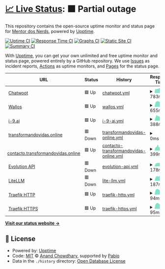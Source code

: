 # [📈 Live Status](https://mentordosnerds.github.io/upptime): <!--live status--> **🟧 Partial outage**

This repository contains the open-source uptime monitor and status page for [Mentor dos Nerds](https://mentordosnerds.com), powered by [Upptime](https://github.com/upptime/upptime).

[![Uptime CI](https://github.com/mentordosnerds/upptime/workflows/Uptime%20CI/badge.svg)](https://github.com/mentordosnerds/upptime/actions?query=workflow%3A%22Uptime+CI%22)
[![Response Time CI](https://github.com/mentordosnerds/upptime/workflows/Response%20Time%20CI/badge.svg)](https://github.com/mentordosnerds/upptime/actions?query=workflow%3A%22Response+Time+CI%22)
[![Graphs CI](https://github.com/mentordosnerds/upptime/workflows/Graphs%20CI/badge.svg)](https://github.com/mentordosnerds/upptime/actions?query=workflow%3A%22Graphs+CI%22)
[![Static Site CI](https://github.com/mentordosnerds/upptime/workflows/Static%20Site%20CI/badge.svg)](https://github.com/mentordosnerds/upptime/actions?query=workflow%3A%22Static+Site+CI%22)
[![Summary CI](https://github.com/mentordosnerds/upptime/workflows/Summary%20CI/badge.svg)](https://github.com/mentordosnerds/upptime/actions?query=workflow%3A%22Summary+CI%22)

With [Upptime](https://upptime.js.org), you can get your own unlimited and free uptime monitor and status page, powered entirely by a GitHub repository. We use [Issues](https://github.com/mentordosnerds/upptime/issues) as incident reports, [Actions](https://github.com/mentordosnerds/upptime/actions) as uptime monitors, and [Pages](https://mentordosnerds.github.io/upptime) for the status page.

<!--start: status pages-->
<!-- This summary is generated by Upptime (https://github.com/upptime/upptime) -->
<!-- Do not edit this manually, your changes will be overwritten -->
<!-- prettier-ignore -->
| URL | Status | History | Response Time | Uptime |
| --- | ------ | ------- | ------------- | ------ |
| <img alt="" src="https://icons.duckduckgo.com/ip3/messages.mentordosnerds.com.br.ico" height="13"> [Chatwoot](https://messages.mentordosnerds.com.br) | 🟩 Up | [chatwoot.yml](https://github.com/mentordosnerds/upptime/commits/HEAD/history/chatwoot.yml) | <details><summary><img alt="Response time graph" src="./graphs/chatwoot/response-time-week.png" height="20"> 783ms</summary><br><a href="https://mentordosnerds.github.io/upptime/history/chatwoot"><img alt="Response time 838" src="https://img.shields.io/endpoint?url=https%3A%2F%2Fraw.githubusercontent.com%2Fmentordosnerds%2Fupptime%2FHEAD%2Fapi%2Fchatwoot%2Fresponse-time.json"></a><br><a href="https://mentordosnerds.github.io/upptime/history/chatwoot"><img alt="24-hour response time 769" src="https://img.shields.io/endpoint?url=https%3A%2F%2Fraw.githubusercontent.com%2Fmentordosnerds%2Fupptime%2FHEAD%2Fapi%2Fchatwoot%2Fresponse-time-day.json"></a><br><a href="https://mentordosnerds.github.io/upptime/history/chatwoot"><img alt="7-day response time 783" src="https://img.shields.io/endpoint?url=https%3A%2F%2Fraw.githubusercontent.com%2Fmentordosnerds%2Fupptime%2FHEAD%2Fapi%2Fchatwoot%2Fresponse-time-week.json"></a><br><a href="https://mentordosnerds.github.io/upptime/history/chatwoot"><img alt="30-day response time 838" src="https://img.shields.io/endpoint?url=https%3A%2F%2Fraw.githubusercontent.com%2Fmentordosnerds%2Fupptime%2FHEAD%2Fapi%2Fchatwoot%2Fresponse-time-month.json"></a><br><a href="https://mentordosnerds.github.io/upptime/history/chatwoot"><img alt="1-year response time 838" src="https://img.shields.io/endpoint?url=https%3A%2F%2Fraw.githubusercontent.com%2Fmentordosnerds%2Fupptime%2FHEAD%2Fapi%2Fchatwoot%2Fresponse-time-year.json"></a></details> | <details><summary><a href="https://mentordosnerds.github.io/upptime/history/chatwoot">89.06%</a></summary><a href="https://mentordosnerds.github.io/upptime/history/chatwoot"><img alt="All-time uptime 90.71%" src="https://img.shields.io/endpoint?url=https%3A%2F%2Fraw.githubusercontent.com%2Fmentordosnerds%2Fupptime%2FHEAD%2Fapi%2Fchatwoot%2Fuptime.json"></a><br><a href="https://mentordosnerds.github.io/upptime/history/chatwoot"><img alt="24-hour uptime 100.00%" src="https://img.shields.io/endpoint?url=https%3A%2F%2Fraw.githubusercontent.com%2Fmentordosnerds%2Fupptime%2FHEAD%2Fapi%2Fchatwoot%2Fuptime-day.json"></a><br><a href="https://mentordosnerds.github.io/upptime/history/chatwoot"><img alt="7-day uptime 89.06%" src="https://img.shields.io/endpoint?url=https%3A%2F%2Fraw.githubusercontent.com%2Fmentordosnerds%2Fupptime%2FHEAD%2Fapi%2Fchatwoot%2Fuptime-week.json"></a><br><a href="https://mentordosnerds.github.io/upptime/history/chatwoot"><img alt="30-day uptime 90.71%" src="https://img.shields.io/endpoint?url=https%3A%2F%2Fraw.githubusercontent.com%2Fmentordosnerds%2Fupptime%2FHEAD%2Fapi%2Fchatwoot%2Fuptime-month.json"></a><br><a href="https://mentordosnerds.github.io/upptime/history/chatwoot"><img alt="1-year uptime 90.71%" src="https://img.shields.io/endpoint?url=https%3A%2F%2Fraw.githubusercontent.com%2Fmentordosnerds%2Fupptime%2FHEAD%2Fapi%2Fchatwoot%2Fuptime-year.json"></a></details>
| <img alt="" src="https://icons.duckduckgo.com/ip3/subscriptions.mentordosnerds.com.br.ico" height="13"> [Wallos](https://subscriptions.mentordosnerds.com.br) | 🟩 Up | [wallos.yml](https://github.com/mentordosnerds/upptime/commits/HEAD/history/wallos.yml) | <details><summary><img alt="Response time graph" src="./graphs/wallos/response-time-week.png" height="20"> 655ms</summary><br><a href="https://mentordosnerds.github.io/upptime/history/wallos"><img alt="Response time 877" src="https://img.shields.io/endpoint?url=https%3A%2F%2Fraw.githubusercontent.com%2Fmentordosnerds%2Fupptime%2FHEAD%2Fapi%2Fwallos%2Fresponse-time.json"></a><br><a href="https://mentordosnerds.github.io/upptime/history/wallos"><img alt="24-hour response time 620" src="https://img.shields.io/endpoint?url=https%3A%2F%2Fraw.githubusercontent.com%2Fmentordosnerds%2Fupptime%2FHEAD%2Fapi%2Fwallos%2Fresponse-time-day.json"></a><br><a href="https://mentordosnerds.github.io/upptime/history/wallos"><img alt="7-day response time 655" src="https://img.shields.io/endpoint?url=https%3A%2F%2Fraw.githubusercontent.com%2Fmentordosnerds%2Fupptime%2FHEAD%2Fapi%2Fwallos%2Fresponse-time-week.json"></a><br><a href="https://mentordosnerds.github.io/upptime/history/wallos"><img alt="30-day response time 877" src="https://img.shields.io/endpoint?url=https%3A%2F%2Fraw.githubusercontent.com%2Fmentordosnerds%2Fupptime%2FHEAD%2Fapi%2Fwallos%2Fresponse-time-month.json"></a><br><a href="https://mentordosnerds.github.io/upptime/history/wallos"><img alt="1-year response time 877" src="https://img.shields.io/endpoint?url=https%3A%2F%2Fraw.githubusercontent.com%2Fmentordosnerds%2Fupptime%2FHEAD%2Fapi%2Fwallos%2Fresponse-time-year.json"></a></details> | <details><summary><a href="https://mentordosnerds.github.io/upptime/history/wallos">99.79%</a></summary><a href="https://mentordosnerds.github.io/upptime/history/wallos"><img alt="All-time uptime 99.94%" src="https://img.shields.io/endpoint?url=https%3A%2F%2Fraw.githubusercontent.com%2Fmentordosnerds%2Fupptime%2FHEAD%2Fapi%2Fwallos%2Fuptime.json"></a><br><a href="https://mentordosnerds.github.io/upptime/history/wallos"><img alt="24-hour uptime 100.00%" src="https://img.shields.io/endpoint?url=https%3A%2F%2Fraw.githubusercontent.com%2Fmentordosnerds%2Fupptime%2FHEAD%2Fapi%2Fwallos%2Fuptime-day.json"></a><br><a href="https://mentordosnerds.github.io/upptime/history/wallos"><img alt="7-day uptime 99.79%" src="https://img.shields.io/endpoint?url=https%3A%2F%2Fraw.githubusercontent.com%2Fmentordosnerds%2Fupptime%2FHEAD%2Fapi%2Fwallos%2Fuptime-week.json"></a><br><a href="https://mentordosnerds.github.io/upptime/history/wallos"><img alt="30-day uptime 99.94%" src="https://img.shields.io/endpoint?url=https%3A%2F%2Fraw.githubusercontent.com%2Fmentordosnerds%2Fupptime%2FHEAD%2Fapi%2Fwallos%2Fuptime-month.json"></a><br><a href="https://mentordosnerds.github.io/upptime/history/wallos"><img alt="1-year uptime 99.94%" src="https://img.shields.io/endpoint?url=https%3A%2F%2Fraw.githubusercontent.com%2Fmentordosnerds%2Fupptime%2FHEAD%2Fapi%2Fwallos%2Fuptime-year.json"></a></details>
| <img alt="" src="https://icons.duckduckgo.com/ip3/i-9.ai.ico" height="13"> [i-9.ai](https://i-9.ai) | 🟩 Up | [i-9-ai.yml](https://github.com/mentordosnerds/upptime/commits/HEAD/history/i-9-ai.yml) | <details><summary><img alt="Response time graph" src="./graphs/i-9-ai/response-time-week.png" height="20"> 388ms</summary><br><a href="https://mentordosnerds.github.io/upptime/history/i-9-ai"><img alt="Response time 571" src="https://img.shields.io/endpoint?url=https%3A%2F%2Fraw.githubusercontent.com%2Fmentordosnerds%2Fupptime%2FHEAD%2Fapi%2Fi-9-ai%2Fresponse-time.json"></a><br><a href="https://mentordosnerds.github.io/upptime/history/i-9-ai"><img alt="24-hour response time 356" src="https://img.shields.io/endpoint?url=https%3A%2F%2Fraw.githubusercontent.com%2Fmentordosnerds%2Fupptime%2FHEAD%2Fapi%2Fi-9-ai%2Fresponse-time-day.json"></a><br><a href="https://mentordosnerds.github.io/upptime/history/i-9-ai"><img alt="7-day response time 388" src="https://img.shields.io/endpoint?url=https%3A%2F%2Fraw.githubusercontent.com%2Fmentordosnerds%2Fupptime%2FHEAD%2Fapi%2Fi-9-ai%2Fresponse-time-week.json"></a><br><a href="https://mentordosnerds.github.io/upptime/history/i-9-ai"><img alt="30-day response time 571" src="https://img.shields.io/endpoint?url=https%3A%2F%2Fraw.githubusercontent.com%2Fmentordosnerds%2Fupptime%2FHEAD%2Fapi%2Fi-9-ai%2Fresponse-time-month.json"></a><br><a href="https://mentordosnerds.github.io/upptime/history/i-9-ai"><img alt="1-year response time 571" src="https://img.shields.io/endpoint?url=https%3A%2F%2Fraw.githubusercontent.com%2Fmentordosnerds%2Fupptime%2FHEAD%2Fapi%2Fi-9-ai%2Fresponse-time-year.json"></a></details> | <details><summary><a href="https://mentordosnerds.github.io/upptime/history/i-9-ai">99.79%</a></summary><a href="https://mentordosnerds.github.io/upptime/history/i-9-ai"><img alt="All-time uptime 99.94%" src="https://img.shields.io/endpoint?url=https%3A%2F%2Fraw.githubusercontent.com%2Fmentordosnerds%2Fupptime%2FHEAD%2Fapi%2Fi-9-ai%2Fuptime.json"></a><br><a href="https://mentordosnerds.github.io/upptime/history/i-9-ai"><img alt="24-hour uptime 100.00%" src="https://img.shields.io/endpoint?url=https%3A%2F%2Fraw.githubusercontent.com%2Fmentordosnerds%2Fupptime%2FHEAD%2Fapi%2Fi-9-ai%2Fuptime-day.json"></a><br><a href="https://mentordosnerds.github.io/upptime/history/i-9-ai"><img alt="7-day uptime 99.79%" src="https://img.shields.io/endpoint?url=https%3A%2F%2Fraw.githubusercontent.com%2Fmentordosnerds%2Fupptime%2FHEAD%2Fapi%2Fi-9-ai%2Fuptime-week.json"></a><br><a href="https://mentordosnerds.github.io/upptime/history/i-9-ai"><img alt="30-day uptime 99.94%" src="https://img.shields.io/endpoint?url=https%3A%2F%2Fraw.githubusercontent.com%2Fmentordosnerds%2Fupptime%2FHEAD%2Fapi%2Fi-9-ai%2Fuptime-month.json"></a><br><a href="https://mentordosnerds.github.io/upptime/history/i-9-ai"><img alt="1-year uptime 99.94%" src="https://img.shields.io/endpoint?url=https%3A%2F%2Fraw.githubusercontent.com%2Fmentordosnerds%2Fupptime%2FHEAD%2Fapi%2Fi-9-ai%2Fuptime-year.json"></a></details>
| <img alt="" src="https://icons.duckduckgo.com/ip3/transformandovidas.online.ico" height="13"> [transformandovidas.online](https://transformandovidas.online) | 🟥 Down | [transformandovidas-online.yml](https://github.com/mentordosnerds/upptime/commits/HEAD/history/transformandovidas-online.yml) | <details><summary><img alt="Response time graph" src="./graphs/transformandovidas-online/response-time-week.png" height="20"> 0ms</summary><br><a href="https://mentordosnerds.github.io/upptime/history/transformandovidas-online"><img alt="Response time 623" src="https://img.shields.io/endpoint?url=https%3A%2F%2Fraw.githubusercontent.com%2Fmentordosnerds%2Fupptime%2FHEAD%2Fapi%2Ftransformandovidas-online%2Fresponse-time.json"></a><br><a href="https://mentordosnerds.github.io/upptime/history/transformandovidas-online"><img alt="24-hour response time 0" src="https://img.shields.io/endpoint?url=https%3A%2F%2Fraw.githubusercontent.com%2Fmentordosnerds%2Fupptime%2FHEAD%2Fapi%2Ftransformandovidas-online%2Fresponse-time-day.json"></a><br><a href="https://mentordosnerds.github.io/upptime/history/transformandovidas-online"><img alt="7-day response time 0" src="https://img.shields.io/endpoint?url=https%3A%2F%2Fraw.githubusercontent.com%2Fmentordosnerds%2Fupptime%2FHEAD%2Fapi%2Ftransformandovidas-online%2Fresponse-time-week.json"></a><br><a href="https://mentordosnerds.github.io/upptime/history/transformandovidas-online"><img alt="30-day response time 623" src="https://img.shields.io/endpoint?url=https%3A%2F%2Fraw.githubusercontent.com%2Fmentordosnerds%2Fupptime%2FHEAD%2Fapi%2Ftransformandovidas-online%2Fresponse-time-month.json"></a><br><a href="https://mentordosnerds.github.io/upptime/history/transformandovidas-online"><img alt="1-year response time 623" src="https://img.shields.io/endpoint?url=https%3A%2F%2Fraw.githubusercontent.com%2Fmentordosnerds%2Fupptime%2FHEAD%2Fapi%2Ftransformandovidas-online%2Fresponse-time-year.json"></a></details> | <details><summary><a href="https://mentordosnerds.github.io/upptime/history/transformandovidas-online">0.00%</a></summary><a href="https://mentordosnerds.github.io/upptime/history/transformandovidas-online"><img alt="All-time uptime 34.43%" src="https://img.shields.io/endpoint?url=https%3A%2F%2Fraw.githubusercontent.com%2Fmentordosnerds%2Fupptime%2FHEAD%2Fapi%2Ftransformandovidas-online%2Fuptime.json"></a><br><a href="https://mentordosnerds.github.io/upptime/history/transformandovidas-online"><img alt="24-hour uptime 0.00%" src="https://img.shields.io/endpoint?url=https%3A%2F%2Fraw.githubusercontent.com%2Fmentordosnerds%2Fupptime%2FHEAD%2Fapi%2Ftransformandovidas-online%2Fuptime-day.json"></a><br><a href="https://mentordosnerds.github.io/upptime/history/transformandovidas-online"><img alt="7-day uptime 0.00%" src="https://img.shields.io/endpoint?url=https%3A%2F%2Fraw.githubusercontent.com%2Fmentordosnerds%2Fupptime%2FHEAD%2Fapi%2Ftransformandovidas-online%2Fuptime-week.json"></a><br><a href="https://mentordosnerds.github.io/upptime/history/transformandovidas-online"><img alt="30-day uptime 34.43%" src="https://img.shields.io/endpoint?url=https%3A%2F%2Fraw.githubusercontent.com%2Fmentordosnerds%2Fupptime%2FHEAD%2Fapi%2Ftransformandovidas-online%2Fuptime-month.json"></a><br><a href="https://mentordosnerds.github.io/upptime/history/transformandovidas-online"><img alt="1-year uptime 34.43%" src="https://img.shields.io/endpoint?url=https%3A%2F%2Fraw.githubusercontent.com%2Fmentordosnerds%2Fupptime%2FHEAD%2Fapi%2Ftransformandovidas-online%2Fuptime-year.json"></a></details>
| <img alt="" src="https://icons.duckduckgo.com/ip3/contacto.transformandovidas.online.ico" height="13"> [contacto.transformandovidas.online](https://contacto.transformandovidas.online) | 🟩 Up | [contacto-transformandovidas-online.yml](https://github.com/mentordosnerds/upptime/commits/HEAD/history/contacto-transformandovidas-online.yml) | <details><summary><img alt="Response time graph" src="./graphs/contacto-transformandovidas-online/response-time-week.png" height="20"> 399ms</summary><br><a href="https://mentordosnerds.github.io/upptime/history/contacto-transformandovidas-online"><img alt="Response time 542" src="https://img.shields.io/endpoint?url=https%3A%2F%2Fraw.githubusercontent.com%2Fmentordosnerds%2Fupptime%2FHEAD%2Fapi%2Fcontacto-transformandovidas-online%2Fresponse-time.json"></a><br><a href="https://mentordosnerds.github.io/upptime/history/contacto-transformandovidas-online"><img alt="24-hour response time 407" src="https://img.shields.io/endpoint?url=https%3A%2F%2Fraw.githubusercontent.com%2Fmentordosnerds%2Fupptime%2FHEAD%2Fapi%2Fcontacto-transformandovidas-online%2Fresponse-time-day.json"></a><br><a href="https://mentordosnerds.github.io/upptime/history/contacto-transformandovidas-online"><img alt="7-day response time 399" src="https://img.shields.io/endpoint?url=https%3A%2F%2Fraw.githubusercontent.com%2Fmentordosnerds%2Fupptime%2FHEAD%2Fapi%2Fcontacto-transformandovidas-online%2Fresponse-time-week.json"></a><br><a href="https://mentordosnerds.github.io/upptime/history/contacto-transformandovidas-online"><img alt="30-day response time 542" src="https://img.shields.io/endpoint?url=https%3A%2F%2Fraw.githubusercontent.com%2Fmentordosnerds%2Fupptime%2FHEAD%2Fapi%2Fcontacto-transformandovidas-online%2Fresponse-time-month.json"></a><br><a href="https://mentordosnerds.github.io/upptime/history/contacto-transformandovidas-online"><img alt="1-year response time 542" src="https://img.shields.io/endpoint?url=https%3A%2F%2Fraw.githubusercontent.com%2Fmentordosnerds%2Fupptime%2FHEAD%2Fapi%2Fcontacto-transformandovidas-online%2Fresponse-time-year.json"></a></details> | <details><summary><a href="https://mentordosnerds.github.io/upptime/history/contacto-transformandovidas-online">99.79%</a></summary><a href="https://mentordosnerds.github.io/upptime/history/contacto-transformandovidas-online"><img alt="All-time uptime 99.94%" src="https://img.shields.io/endpoint?url=https%3A%2F%2Fraw.githubusercontent.com%2Fmentordosnerds%2Fupptime%2FHEAD%2Fapi%2Fcontacto-transformandovidas-online%2Fuptime.json"></a><br><a href="https://mentordosnerds.github.io/upptime/history/contacto-transformandovidas-online"><img alt="24-hour uptime 100.00%" src="https://img.shields.io/endpoint?url=https%3A%2F%2Fraw.githubusercontent.com%2Fmentordosnerds%2Fupptime%2FHEAD%2Fapi%2Fcontacto-transformandovidas-online%2Fuptime-day.json"></a><br><a href="https://mentordosnerds.github.io/upptime/history/contacto-transformandovidas-online"><img alt="7-day uptime 99.79%" src="https://img.shields.io/endpoint?url=https%3A%2F%2Fraw.githubusercontent.com%2Fmentordosnerds%2Fupptime%2FHEAD%2Fapi%2Fcontacto-transformandovidas-online%2Fuptime-week.json"></a><br><a href="https://mentordosnerds.github.io/upptime/history/contacto-transformandovidas-online"><img alt="30-day uptime 99.94%" src="https://img.shields.io/endpoint?url=https%3A%2F%2Fraw.githubusercontent.com%2Fmentordosnerds%2Fupptime%2FHEAD%2Fapi%2Fcontacto-transformandovidas-online%2Fuptime-month.json"></a><br><a href="https://mentordosnerds.github.io/upptime/history/contacto-transformandovidas-online"><img alt="1-year uptime 99.94%" src="https://img.shields.io/endpoint?url=https%3A%2F%2Fraw.githubusercontent.com%2Fmentordosnerds%2Fupptime%2FHEAD%2Fapi%2Fcontacto-transformandovidas-online%2Fuptime-year.json"></a></details>
| <img alt="" src="https://icons.duckduckgo.com/ip3/whatsapp.mentordosnerds.com.br.ico" height="13"> [Evolution API](https://whatsapp.mentordosnerds.com.br) | 🟥 Down | [evolution-api.yml](https://github.com/mentordosnerds/upptime/commits/HEAD/history/evolution-api.yml) | <details><summary><img alt="Response time graph" src="./graphs/evolution-api/response-time-week.png" height="20"> 178ms</summary><br><a href="https://mentordosnerds.github.io/upptime/history/evolution-api"><img alt="Response time 206" src="https://img.shields.io/endpoint?url=https%3A%2F%2Fraw.githubusercontent.com%2Fmentordosnerds%2Fupptime%2FHEAD%2Fapi%2Fevolution-api%2Fresponse-time.json"></a><br><a href="https://mentordosnerds.github.io/upptime/history/evolution-api"><img alt="24-hour response time 79" src="https://img.shields.io/endpoint?url=https%3A%2F%2Fraw.githubusercontent.com%2Fmentordosnerds%2Fupptime%2FHEAD%2Fapi%2Fevolution-api%2Fresponse-time-day.json"></a><br><a href="https://mentordosnerds.github.io/upptime/history/evolution-api"><img alt="7-day response time 178" src="https://img.shields.io/endpoint?url=https%3A%2F%2Fraw.githubusercontent.com%2Fmentordosnerds%2Fupptime%2FHEAD%2Fapi%2Fevolution-api%2Fresponse-time-week.json"></a><br><a href="https://mentordosnerds.github.io/upptime/history/evolution-api"><img alt="30-day response time 206" src="https://img.shields.io/endpoint?url=https%3A%2F%2Fraw.githubusercontent.com%2Fmentordosnerds%2Fupptime%2FHEAD%2Fapi%2Fevolution-api%2Fresponse-time-month.json"></a><br><a href="https://mentordosnerds.github.io/upptime/history/evolution-api"><img alt="1-year response time 206" src="https://img.shields.io/endpoint?url=https%3A%2F%2Fraw.githubusercontent.com%2Fmentordosnerds%2Fupptime%2FHEAD%2Fapi%2Fevolution-api%2Fresponse-time-year.json"></a></details> | <details><summary><a href="https://mentordosnerds.github.io/upptime/history/evolution-api">100.00%</a></summary><a href="https://mentordosnerds.github.io/upptime/history/evolution-api"><img alt="All-time uptime 100.00%" src="https://img.shields.io/endpoint?url=https%3A%2F%2Fraw.githubusercontent.com%2Fmentordosnerds%2Fupptime%2FHEAD%2Fapi%2Fevolution-api%2Fuptime.json"></a><br><a href="https://mentordosnerds.github.io/upptime/history/evolution-api"><img alt="24-hour uptime 100.00%" src="https://img.shields.io/endpoint?url=https%3A%2F%2Fraw.githubusercontent.com%2Fmentordosnerds%2Fupptime%2FHEAD%2Fapi%2Fevolution-api%2Fuptime-day.json"></a><br><a href="https://mentordosnerds.github.io/upptime/history/evolution-api"><img alt="7-day uptime 100.00%" src="https://img.shields.io/endpoint?url=https%3A%2F%2Fraw.githubusercontent.com%2Fmentordosnerds%2Fupptime%2FHEAD%2Fapi%2Fevolution-api%2Fuptime-week.json"></a><br><a href="https://mentordosnerds.github.io/upptime/history/evolution-api"><img alt="30-day uptime 100.00%" src="https://img.shields.io/endpoint?url=https%3A%2F%2Fraw.githubusercontent.com%2Fmentordosnerds%2Fupptime%2FHEAD%2Fapi%2Fevolution-api%2Fuptime-month.json"></a><br><a href="https://mentordosnerds.github.io/upptime/history/evolution-api"><img alt="1-year uptime 100.00%" src="https://img.shields.io/endpoint?url=https%3A%2F%2Fraw.githubusercontent.com%2Fmentordosnerds%2Fupptime%2FHEAD%2Fapi%2Fevolution-api%2Fuptime-year.json"></a></details>
| <img alt="" src="https://icons.duckduckgo.com/ip3/openapi.mentordosnerds.com.br.ico" height="13"> [LiteLLM](https://openapi.mentordosnerds.com.br) | 🟥 Down | [lite-llm.yml](https://github.com/mentordosnerds/upptime/commits/HEAD/history/lite-llm.yml) | <details><summary><img alt="Response time graph" src="./graphs/lite-llm/response-time-week.png" height="20"> 187ms</summary><br><a href="https://mentordosnerds.github.io/upptime/history/lite-llm"><img alt="Response time 209" src="https://img.shields.io/endpoint?url=https%3A%2F%2Fraw.githubusercontent.com%2Fmentordosnerds%2Fupptime%2FHEAD%2Fapi%2Flite-llm%2Fresponse-time.json"></a><br><a href="https://mentordosnerds.github.io/upptime/history/lite-llm"><img alt="24-hour response time 233" src="https://img.shields.io/endpoint?url=https%3A%2F%2Fraw.githubusercontent.com%2Fmentordosnerds%2Fupptime%2FHEAD%2Fapi%2Flite-llm%2Fresponse-time-day.json"></a><br><a href="https://mentordosnerds.github.io/upptime/history/lite-llm"><img alt="7-day response time 187" src="https://img.shields.io/endpoint?url=https%3A%2F%2Fraw.githubusercontent.com%2Fmentordosnerds%2Fupptime%2FHEAD%2Fapi%2Flite-llm%2Fresponse-time-week.json"></a><br><a href="https://mentordosnerds.github.io/upptime/history/lite-llm"><img alt="30-day response time 209" src="https://img.shields.io/endpoint?url=https%3A%2F%2Fraw.githubusercontent.com%2Fmentordosnerds%2Fupptime%2FHEAD%2Fapi%2Flite-llm%2Fresponse-time-month.json"></a><br><a href="https://mentordosnerds.github.io/upptime/history/lite-llm"><img alt="1-year response time 209" src="https://img.shields.io/endpoint?url=https%3A%2F%2Fraw.githubusercontent.com%2Fmentordosnerds%2Fupptime%2FHEAD%2Fapi%2Flite-llm%2Fresponse-time-year.json"></a></details> | <details><summary><a href="https://mentordosnerds.github.io/upptime/history/lite-llm">100.00%</a></summary><a href="https://mentordosnerds.github.io/upptime/history/lite-llm"><img alt="All-time uptime 100.00%" src="https://img.shields.io/endpoint?url=https%3A%2F%2Fraw.githubusercontent.com%2Fmentordosnerds%2Fupptime%2FHEAD%2Fapi%2Flite-llm%2Fuptime.json"></a><br><a href="https://mentordosnerds.github.io/upptime/history/lite-llm"><img alt="24-hour uptime 100.00%" src="https://img.shields.io/endpoint?url=https%3A%2F%2Fraw.githubusercontent.com%2Fmentordosnerds%2Fupptime%2FHEAD%2Fapi%2Flite-llm%2Fuptime-day.json"></a><br><a href="https://mentordosnerds.github.io/upptime/history/lite-llm"><img alt="7-day uptime 100.00%" src="https://img.shields.io/endpoint?url=https%3A%2F%2Fraw.githubusercontent.com%2Fmentordosnerds%2Fupptime%2FHEAD%2Fapi%2Flite-llm%2Fuptime-week.json"></a><br><a href="https://mentordosnerds.github.io/upptime/history/lite-llm"><img alt="30-day uptime 100.00%" src="https://img.shields.io/endpoint?url=https%3A%2F%2Fraw.githubusercontent.com%2Fmentordosnerds%2Fupptime%2FHEAD%2Fapi%2Flite-llm%2Fuptime-month.json"></a><br><a href="https://mentordosnerds.github.io/upptime/history/lite-llm"><img alt="1-year uptime 100.00%" src="https://img.shields.io/endpoint?url=https%3A%2F%2Fraw.githubusercontent.com%2Fmentordosnerds%2Fupptime%2FHEAD%2Fapi%2Flite-llm%2Fuptime-year.json"></a></details>
| <img alt="" src="https://icons.duckduckgo.com/ip3/null.ico" height="13"> [Traefik HTTP](mentordosnerds.com.br) | 🟩 Up | [traefik-http.yml](https://github.com/mentordosnerds/upptime/commits/HEAD/history/traefik-http.yml) | <details><summary><img alt="Response time graph" src="./graphs/traefik-http/response-time-week.png" height="20"> 94ms</summary><br><a href="https://mentordosnerds.github.io/upptime/history/traefik-http"><img alt="Response time 110" src="https://img.shields.io/endpoint?url=https%3A%2F%2Fraw.githubusercontent.com%2Fmentordosnerds%2Fupptime%2FHEAD%2Fapi%2Ftraefik-http%2Fresponse-time.json"></a><br><a href="https://mentordosnerds.github.io/upptime/history/traefik-http"><img alt="24-hour response time 92" src="https://img.shields.io/endpoint?url=https%3A%2F%2Fraw.githubusercontent.com%2Fmentordosnerds%2Fupptime%2FHEAD%2Fapi%2Ftraefik-http%2Fresponse-time-day.json"></a><br><a href="https://mentordosnerds.github.io/upptime/history/traefik-http"><img alt="7-day response time 94" src="https://img.shields.io/endpoint?url=https%3A%2F%2Fraw.githubusercontent.com%2Fmentordosnerds%2Fupptime%2FHEAD%2Fapi%2Ftraefik-http%2Fresponse-time-week.json"></a><br><a href="https://mentordosnerds.github.io/upptime/history/traefik-http"><img alt="30-day response time 110" src="https://img.shields.io/endpoint?url=https%3A%2F%2Fraw.githubusercontent.com%2Fmentordosnerds%2Fupptime%2FHEAD%2Fapi%2Ftraefik-http%2Fresponse-time-month.json"></a><br><a href="https://mentordosnerds.github.io/upptime/history/traefik-http"><img alt="1-year response time 110" src="https://img.shields.io/endpoint?url=https%3A%2F%2Fraw.githubusercontent.com%2Fmentordosnerds%2Fupptime%2FHEAD%2Fapi%2Ftraefik-http%2Fresponse-time-year.json"></a></details> | <details><summary><a href="https://mentordosnerds.github.io/upptime/history/traefik-http">99.79%</a></summary><a href="https://mentordosnerds.github.io/upptime/history/traefik-http"><img alt="All-time uptime 99.94%" src="https://img.shields.io/endpoint?url=https%3A%2F%2Fraw.githubusercontent.com%2Fmentordosnerds%2Fupptime%2FHEAD%2Fapi%2Ftraefik-http%2Fuptime.json"></a><br><a href="https://mentordosnerds.github.io/upptime/history/traefik-http"><img alt="24-hour uptime 100.00%" src="https://img.shields.io/endpoint?url=https%3A%2F%2Fraw.githubusercontent.com%2Fmentordosnerds%2Fupptime%2FHEAD%2Fapi%2Ftraefik-http%2Fuptime-day.json"></a><br><a href="https://mentordosnerds.github.io/upptime/history/traefik-http"><img alt="7-day uptime 99.79%" src="https://img.shields.io/endpoint?url=https%3A%2F%2Fraw.githubusercontent.com%2Fmentordosnerds%2Fupptime%2FHEAD%2Fapi%2Ftraefik-http%2Fuptime-week.json"></a><br><a href="https://mentordosnerds.github.io/upptime/history/traefik-http"><img alt="30-day uptime 99.94%" src="https://img.shields.io/endpoint?url=https%3A%2F%2Fraw.githubusercontent.com%2Fmentordosnerds%2Fupptime%2FHEAD%2Fapi%2Ftraefik-http%2Fuptime-month.json"></a><br><a href="https://mentordosnerds.github.io/upptime/history/traefik-http"><img alt="1-year uptime 99.94%" src="https://img.shields.io/endpoint?url=https%3A%2F%2Fraw.githubusercontent.com%2Fmentordosnerds%2Fupptime%2FHEAD%2Fapi%2Ftraefik-http%2Fuptime-year.json"></a></details>
| <img alt="" src="https://icons.duckduckgo.com/ip3/null.ico" height="13"> [Traefik HTTPS](mentordosnerds.com.br) | 🟩 Up | [traefik-https.yml](https://github.com/mentordosnerds/upptime/commits/HEAD/history/traefik-https.yml) | <details><summary><img alt="Response time graph" src="./graphs/traefik-https/response-time-week.png" height="20"> 95ms</summary><br><a href="https://mentordosnerds.github.io/upptime/history/traefik-https"><img alt="Response time 111" src="https://img.shields.io/endpoint?url=https%3A%2F%2Fraw.githubusercontent.com%2Fmentordosnerds%2Fupptime%2FHEAD%2Fapi%2Ftraefik-https%2Fresponse-time.json"></a><br><a href="https://mentordosnerds.github.io/upptime/history/traefik-https"><img alt="24-hour response time 91" src="https://img.shields.io/endpoint?url=https%3A%2F%2Fraw.githubusercontent.com%2Fmentordosnerds%2Fupptime%2FHEAD%2Fapi%2Ftraefik-https%2Fresponse-time-day.json"></a><br><a href="https://mentordosnerds.github.io/upptime/history/traefik-https"><img alt="7-day response time 95" src="https://img.shields.io/endpoint?url=https%3A%2F%2Fraw.githubusercontent.com%2Fmentordosnerds%2Fupptime%2FHEAD%2Fapi%2Ftraefik-https%2Fresponse-time-week.json"></a><br><a href="https://mentordosnerds.github.io/upptime/history/traefik-https"><img alt="30-day response time 111" src="https://img.shields.io/endpoint?url=https%3A%2F%2Fraw.githubusercontent.com%2Fmentordosnerds%2Fupptime%2FHEAD%2Fapi%2Ftraefik-https%2Fresponse-time-month.json"></a><br><a href="https://mentordosnerds.github.io/upptime/history/traefik-https"><img alt="1-year response time 111" src="https://img.shields.io/endpoint?url=https%3A%2F%2Fraw.githubusercontent.com%2Fmentordosnerds%2Fupptime%2FHEAD%2Fapi%2Ftraefik-https%2Fresponse-time-year.json"></a></details> | <details><summary><a href="https://mentordosnerds.github.io/upptime/history/traefik-https">99.79%</a></summary><a href="https://mentordosnerds.github.io/upptime/history/traefik-https"><img alt="All-time uptime 99.94%" src="https://img.shields.io/endpoint?url=https%3A%2F%2Fraw.githubusercontent.com%2Fmentordosnerds%2Fupptime%2FHEAD%2Fapi%2Ftraefik-https%2Fuptime.json"></a><br><a href="https://mentordosnerds.github.io/upptime/history/traefik-https"><img alt="24-hour uptime 100.00%" src="https://img.shields.io/endpoint?url=https%3A%2F%2Fraw.githubusercontent.com%2Fmentordosnerds%2Fupptime%2FHEAD%2Fapi%2Ftraefik-https%2Fuptime-day.json"></a><br><a href="https://mentordosnerds.github.io/upptime/history/traefik-https"><img alt="7-day uptime 99.79%" src="https://img.shields.io/endpoint?url=https%3A%2F%2Fraw.githubusercontent.com%2Fmentordosnerds%2Fupptime%2FHEAD%2Fapi%2Ftraefik-https%2Fuptime-week.json"></a><br><a href="https://mentordosnerds.github.io/upptime/history/traefik-https"><img alt="30-day uptime 99.94%" src="https://img.shields.io/endpoint?url=https%3A%2F%2Fraw.githubusercontent.com%2Fmentordosnerds%2Fupptime%2FHEAD%2Fapi%2Ftraefik-https%2Fuptime-month.json"></a><br><a href="https://mentordosnerds.github.io/upptime/history/traefik-https"><img alt="1-year uptime 99.94%" src="https://img.shields.io/endpoint?url=https%3A%2F%2Fraw.githubusercontent.com%2Fmentordosnerds%2Fupptime%2FHEAD%2Fapi%2Ftraefik-https%2Fuptime-year.json"></a></details>

<!--end: status pages-->

[**Visit our status website →**](https://mentordosnerds.github.io/upptime)

## 📄 License

- Powered by: [Upptime](https://github.com/upptime/upptime)
- Code: [MIT](./LICENSE) © [Anand Chowdhary](https://anandchowdhary.com), supported by [Pabio](https://pabio.com)
- Data in the `./history` directory: [Open Database License](https://opendatacommons.org/licenses/odbl/1-0/)
